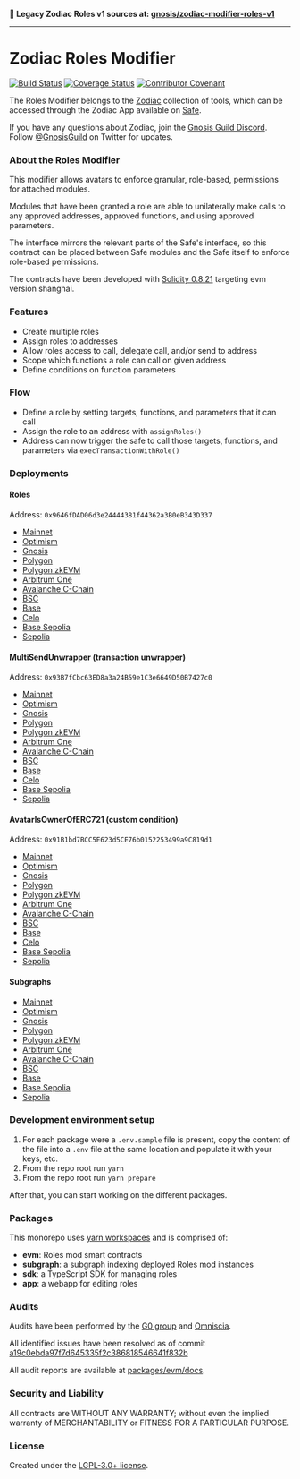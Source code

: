 **📯 Legacy Zodiac Roles v1 sources at: [gnosis/zodiac-modifier-roles-v1](https://github.com/gnosisguild/zodiac-modifier-roles-v1)**

---

# Zodiac Roles Modifier

[![Build Status](https://github.com/gnosisguild/zodiac-modifier-roles/actions/workflows/ci.yml/badge.svg)](https://github.com/gnosisguild/zodiac-modifier-roles/actions/workflows/ci.yml)
[![Coverage Status](https://coveralls.io/repos/github/gnosis/zodiac-modifier-roles/badge.svg?branch=main&cache_bust=1)](https://coveralls.io/github/gnosis/zodiac-modifier-roles?branch=main)
[![Contributor Covenant](https://img.shields.io/badge/Contributor%20Covenant-2.1-4baaaa.svg)](https://github.com/gnosisguild/CODE_OF_CONDUCT)

The Roles Modifier belongs to the [Zodiac](https://github.com/gnosisguild/zodiac) collection of tools, which can be accessed through the Zodiac App available on [Safe](https://safe.global/).

If you have any questions about Zodiac, join the [Gnosis Guild Discord](https://discord.gg/wwmBWTgyEq). Follow [@GnosisGuild](https://twitter.com/gnosisguild) on Twitter for updates.

### About the Roles Modifier

This modifier allows avatars to enforce granular, role-based, permissions for attached modules.

Modules that have been granted a role are able to unilaterally make calls to any approved addresses, approved functions, and using approved parameters.

The interface mirrors the relevant parts of the Safe's interface, so this contract can be placed between Safe modules and the Safe itself to enforce role-based permissions.

The contracts have been developed with [Solidity 0.8.21](https://github.com/ethereum/solidity/releases/tag/v0.8.21) targeting evm version shanghai.

### Features

- Create multiple roles
- Assign roles to addresses
- Allow roles access to call, delegate call, and/or send to address
- Scope which functions a role can call on given address
- Define conditions on function parameters

### Flow

- Define a role by setting targets, functions, and parameters that it can call
- Assign the role to an address with `assignRoles()`
- Address can now trigger the safe to call those targets, functions, and parameters via `execTransactionWithRole()`

### Deployments

#### Roles

Address: `0x9646fDAD06d3e24444381f44362a3B0eB343D337`

- [Mainnet](https://etherscan.io/address/0x9646fDAD06d3e24444381f44362a3B0eB343D337#code)
- [Optimism](https://optimistic.etherscan.io/address/0x9646fDAD06d3e24444381f44362a3B0eB343D337#code)
- [Gnosis](https://gnosisscan.io/address/0x9646fDAD06d3e24444381f44362a3B0eB343D337#code)
- [Polygon](https://www.polygonscan.com/address/0x9646fDAD06d3e24444381f44362a3B0eB343D337#code)
- [Polygon zkEVM](https://zkevm.polygonscan.com/address/0x9646fDAD06d3e24444381f44362a3B0eB343D337#code)
- [Arbitrum One](https://arbiscan.io/address/0x9646fDAD06d3e24444381f44362a3B0eB343D337#code)
- [Avalanche C-Chain](https://snowtrace.io/address/0x9646fDAD06d3e24444381f44362a3B0eB343D337/contract/43114/code)
- [BSC](https://bscscan.com/address/0x9646fDAD06d3e24444381f44362a3B0eB343D337#code)
- [Base](https://basescan.org/address/0x9646fDAD06d3e24444381f44362a3B0eB343D337#code)
- [Celo](https://celoscan.io/address/0x9646fDAD06d3e24444381f44362a3B0eB343D337#code)
- [Base Sepolia](https://sepolia.basescan.org/address/0x9646fDAD06d3e24444381f44362a3B0eB343D337#code)
- [Sepolia](https://sepolia.etherscan.io/address/0x9646fDAD06d3e24444381f44362a3B0eB343D337#code)

#### MultiSendUnwrapper (transaction unwrapper)

Address: `0x93B7fCbc63ED8a3a24B59e1C3e6649D50B7427c0`

- [Mainnet](https://etherscan.io/address/0x93B7fCbc63ED8a3a24B59e1C3e6649D50B7427c0#code)
- [Optimism](https://optimistic.etherscan.io/address/0x93B7fCbc63ED8a3a24B59e1C3e6649D50B7427c0#code)
- [Gnosis](https://gnosisscan.io/address/0x93B7fCbc63ED8a3a24B59e1C3e6649D50B7427c0#code)
- [Polygon](https://www.polygonscan.com/address/0x93B7fCbc63ED8a3a24B59e1C3e6649D50B7427c0#code)
- [Polygon zkEVM](https://zkevm.polygonscan.com/address/0x93B7fCbc63ED8a3a24B59e1C3e6649D50B7427c0#code)
- [Arbitrum One](https://arbiscan.io/address/0x93B7fCbc63ED8a3a24B59e1C3e6649D50B7427c0#code)
- [Avalanche C-Chain](https://snowtrace.io/address/0x93B7fCbc63ED8a3a24B59e1C3e6649D50B7427c0/contract/43114/code)
- [BSC](https://bscscan.com/address/0x93B7fCbc63ED8a3a24B59e1C3e6649D50B7427c0#code)
- [Base](https://basescan.org/address/0x93B7fCbc63ED8a3a24B59e1C3e6649D50B7427c0#code)
- [Celo](https://celoscan.io/address/0x93B7fCbc63ED8a3a24B59e1C3e6649D50B7427c0#code)
- [Base Sepolia](https://sepolia.basescan.org/address/0x93B7fCbc63ED8a3a24B59e1C3e6649D50B7427c0#code)
- [Sepolia](https://sepolia.etherscan.io/address/0x93B7fCbc63ED8a3a24B59e1C3e6649D50B7427c0#code)

#### AvatarIsOwnerOfERC721 (custom condition)

Address: `0x91B1bd7BCC5E623d5CE76b0152253499a9C819d1`

- [Mainnet](https://etherscan.io/address/0x91B1bd7BCC5E623d5CE76b0152253499a9C819d1#code)
- [Optimism](https://optimistic.etherscan.io/address/0x91B1bd7BCC5E623d5CE76b0152253499a9C819d1#code)
- [Gnosis](https://gnosisscan.io/address/0x91B1bd7BCC5E623d5CE76b0152253499a9C819d1#code)
- [Polygon](https://www.polygonscan.com/address/0x91B1bd7BCC5E623d5CE76b0152253499a9C819d1#code)
- [Polygon zkEVM](https://zkevm.polygonscan.com/address/0x91B1bd7BCC5E623d5CE76b0152253499a9C819d1#code)
- [Arbitrum One](https://arbiscan.io/address/0x91B1bd7BCC5E623d5CE76b0152253499a9C819d1#code)
- [Avalanche C-Chain](https://snowtrace.io/address/0x91B1bd7BCC5E623d5CE76b0152253499a9C819d1/contract/43114/code)
- [BSC](https://bscscan.com/address/0x91B1bd7BCC5E623d5CE76b0152253499a9C819d1#code)
- [Base](https://basescan.org/address/0x91B1bd7BCC5E623d5CE76b0152253499a9C819d1#code)
- [Celo](https://celoscan.io/address/0x91B1bd7BCC5E623d5CE76b0152253499a9C819d1#code)
- [Base Sepolia](https://sepolia.basescan.org/address/0x91B1bd7BCC5E623d5CE76b0152253499a9C819d1#code)
- [Sepolia](https://sepolia.etherscan.io/address/0x91B1bd7BCC5E623d5CE76b0152253499a9C819d1#code)

#### Subgraphs

- [Mainnet](https://api.studio.thegraph.com/query/23167/zodiac-roles-mainnet/v2.3.4)
- [Optimism](https://api.studio.thegraph.com/query/23167/zodiac-roles-optimism/v2.3.4)
- [Gnosis](https://api.studio.thegraph.com/query/23167/zodiac-roles-gnosis/v2.3.4)
- [Polygon](https://api.studio.thegraph.com/query/23167/zodiac-roles-polygon/v2.3.4)
- [Polygon zkEVM](https://api.studio.thegraph.com/query/23167/zodiac-roles-zkevm/v2.3.4)
- [Arbitrum One](https://api.studio.thegraph.com/query/23167/zodiac-roles-arbitrum-one/v2.3.4)
- [Avalanche C-Chain](https://api.studio.thegraph.com/query/23167/zodiac-roles-avalanche/v2.3.4)
- [BSC](https://api.studio.thegraph.com/query/23167/zodiac-roles-bsc/v2.3.4)
- [Base](https://api.studio.thegraph.com/query/23167/zodiac-roles-base/v2.3.4)
- [Base Sepolia](https://api.studio.thegraph.com/query/23167/zodiac-roles-base-sepolia/v2.3.4)
- [Sepolia](https://api.studio.thegraph.com/query/23167/zodiac-roles-sepolia/v2.3.4)

### Development environment setup

1. For each package were a `.env.sample` file is present, copy the content of the file into a `.env` file at the same location and populate it with your keys, etc.
2. From the repo root run `yarn`
3. From the repo root run `yarn prepare`

After that, you can start working on the different packages.

### Packages

This monorepo uses [yarn workspaces](https://yarnpkg.com/features/workspaces) and is comprised of:

- **evm**: Roles mod smart contracts
- **subgraph**: a subgraph indexing deployed Roles mod instances
- **sdk**: a TypeScript SDK for managing roles
- **app**: a webapp for editing roles

### Audits

Audits have been performed by the [G0 group](https://github.com/g0-group) and [Omniscia](https://omniscia.io).

All identified issues have been resolved as of commit [a19c0ebda97f7d645335f2c386818546641f832b](https://github.com/gnosisguild/zodiac-modifier-roles/tree/a19c0ebda97f7d645335f2c386818546641f832b/packages/evm/contracts)

All audit reports are available at [packages/evm/docs](packages/evm/docs).

### Security and Liability

All contracts are WITHOUT ANY WARRANTY; without even the implied warranty of MERCHANTABILITY or FITNESS FOR A PARTICULAR PURPOSE.

### License

Created under the [LGPL-3.0+ license](LICENSE).
